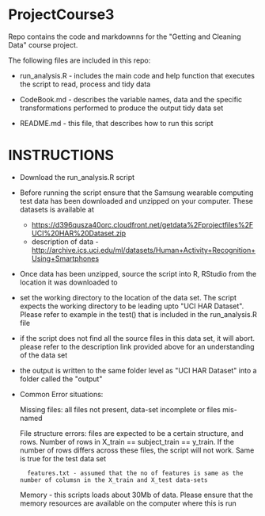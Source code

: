 ProjectCourse3
==============

Repo contains the code and markdownns for the "Getting and Cleaning Data" course project. 

The following files are included in this repo:

* run_analysis.R - includes the main code and help function that executes the script to read, process and tidy data

* CodeBook.md - describes the variable names, data and the specific transformations performed to produce the output tidy data set

* README.md - this file, that describes how to run this script

INSTRUCTIONS
============

* Download the run_analysis.R script 

* Before running the script ensure that the Samsung wearable computing test data has been downloaded and unzipped on your computer. These datasets is available at
    * https://d396qusza40orc.cloudfront.net/getdata%2Fprojectfiles%2FUCI%20HAR%20Dataset.zip 
    * description of data - http://archive.ics.uci.edu/ml/datasets/Human+Activity+Recognition+Using+Smartphones 

* Once data has been unzipped, source the script into R, RStudio from the location it was downloaded to

* set the working directory to the location of the data set. The script expects the working directory to be leading upto "UCI HAR Dataset". Please refer to example in the test() that is included in the run_analysis.R file

* if the script does not find all the source files in this data set, it will abort. please refer to the description link provided above for an understanding of the data set

* the output is written to the same folder level as "UCI HAR Dataset" into a folder called the "output"

* Common Error situations:
    
    Missing files: all files not present, data-set incomplete or files mis-named
    
    File structure errors: files are expected to be a certain structure, and rows. Number of rows in 
        X_train == subject_train == y_train. If the number of rows differs across these files, the script will not work.
        Same is true for the test data set
        
        features.txt - assumed that the no of features is same as the number of columsn in the X_train and X_test data-sets
    
    Memory - this scripts loads about 30Mb of data. Please ensure that the memory resources are available on the computer where this is run
    

